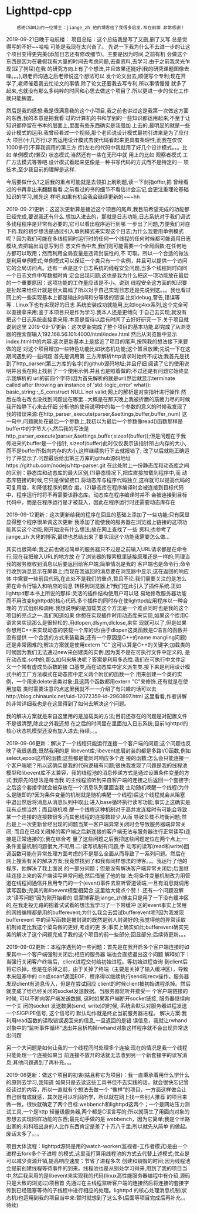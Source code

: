 # Lighttpd-cpp


        感谢CSDN上的一位博主：jiange_zh 他的博客给了我很多启发.写在前面 非常感谢！
2019-09-21日晚于电航楼：
项目总结：这个总结我是写了又删,删了又写.总是觉得写的不好~~哈哈 可能是我现在太兴奋了。
  先说一下我为什么不去进一步的让这个项目变得更完美(添加日志还有修改细节)。主要是因为时间,之前有机
会做这个东西是因为在暑假我有大量的时间去考虑问题,去查资料,去学习.由于之前我灵光乍现(踩了狗屎)在我
的研究方向上有了个想法,并且效果还挺好(我的研究课题图像去噪。。。),跟老师沟通之后老师说这个想法可以
发个论文出去,顺便写个专利;现在开学了,老师催着我去忙论文的事情,除了论文还要我去写专利.所以事情慢慢
就多了起来,也就没有那么多纯粹的时间和心思去做这个项目了.所以更进一步的优化工作就只能搁置。

  然后是我的感想:我是很满意我的这个小项目,我之前也讲过这是我第一次做这方面的东西,我的本意是把我看
过的计算机的书和学到的一些知识都运用起来;不至于让知识都停留在书本的层面上,里面有些东西确实是我强加
上去的,最明显的就是一些设计模式的运用.我曾经看过一个视频,那个老师说设计模式最初引进来是为了应付大
项目(十几万行)才去运用设计模式去使代码看起来更具有条理性,而我在仅仅1000多行(不算我调用的第三方
库)左右的代码中我就用了好几个设计模式。。。比如 单例模式(懒汉) 状态模式;当然还有一些在无形中就
用上的比如 观察者模式 工厂方法模式等等吧.设计模式看起来更像是一种书写代码的方式而不是特定的一
项技术;至少我目前的理解是这样.

  今后要做什么?之后我的重点可能就是去领扣上刷刷题,读一下剑指offer,把
曾经看过的书再拿出来翻翻看看.之前看过的书的细节不看估计会忘记;会更注重理论基础知识的学习,就先这
样吧.如果有机会我会继续更新的~~~hh

2019-09-21更新：这这次更新算是接近这个项目的尾声,我目前希望完成的功能都已经完成,要说我还有什么
想加入进去的，那就是日志功能;日志系统对于我们调试多线程程序是非常有必要的,它可以看出程序运行到哪
一步出了问题,方便我们对症下药.我的初步想法是通过引入单例模式来实现这个日志;为什么我要用单例模式
呢？因为我们可能在多线程同时运行时的任何一个线程的任何时候都可能调用日志模块,去把输出消息写到日
志文件当中去,我们则可能需要一个全局函数;在任何地方都可以取用；然而利用全局变量是违背封装性的,不
可取。所以一个合适的做法是利用单例模式;单例模式可以保证一个类只有一个实例，并且可以提供一个访问
它的全局访问点。还有一点是这个日志系统的线程安全问题,当多个线程同时向同一个日志文件中写数据时肯
定会出现问题;这也是我为什么把这一项功能放在最后的一个重要原因；这项功能的工作量应该是不小。说到
线程安全这方面的知识要是扯起来给估计就是很大篇幅了所以对于自己实现日志还是先说到这。。。我也看过
网上的一些实现基本上都是输出时间和分等级的错误.比如debug,警告,错误等等...Linux下也有实现好的日志
系统安装成功就能用,比如log4xx系列,这个完全可以直接拿来用;鉴于本项目只是作为学习.我本人还是更倾向
于自己去实现;就没有把这个日志系统直接拿来用.本意是留待以后有时间了去好好研究一下.关于项目就说到这里 
2019-09-17更新：这次更新完成了整个项目的基本功能.即完成了从浏览器的搜索窗输入192.168.56.101:4000/html/index.html
然后从浏览器中显示index.html中的内容.这次更新基本上是接近了项目的尾声,按照我的想法接下来要做的是
对这个项目增加一些特色功能比如状态机功能;这个暂且放置;先说一下在这期间遇到的一些问题:首先是调用第
三方库解析http请求时始终不成功;我首先是找到了http_parser(第三方库的名字)的github源码地址;并且仔细
阅读了它的使用说明并且我在网上找到了一个使用示例.并且也是照着做的;不过还是有问题它始终显示我解析的
url的前四个字符(因为首先解析的就是url)然后就显示terminate called after throwing an instance of 'std::logic_error' 
what(): basic_string::_S_construct NULL not valid;网上的解析是对空指针进行操作
然后左改右改也没找到问题出在哪里...大概是在那天晚上我被折磨的筋疲力尽的时候我开始静下心来去仔细
分析他的使用说明中的每一个参数的意义的时候我发现了我的错误来源:在http_parser_execute(parser,&settings,buffer,buffer_num)
这一句中,问题就处在最后一个参数上,我初以为最后一个参数像read()函数那样是buffer中的字节大小,然后我的写法是
http_parser_execute(parser,&settings,buffer,sizeof(buffer));但是问题在于我传进来的buffer是一个指针,
sizeof(buffer)此时仅仅表示该指针所占内存的大小,而不是buffer所指向内存的大小,这样继续执行下去就报错了;
改了以后就能正确运行了并显示了.问题最后给出第三方库的github源码地址https://github.com/nodejs/http-parser.git 
在此处附上一份静态库和动态库之间的区别：静态库和动态库的最大区别,(1)静态情况下,把库直接加载到程序中,而
动态库链接的时候,它只是保留接口,将动态库与程序代码独立,这样就可以提高代码的可复用度，和降低程序的耦合
度。(2)静态库在程序编译时会被连接到目标代码中，程序运行时将不再需要该静态库。动态库在程序编译时并不
会被连接到目标代码中，而是在程序运行是才被载入，因此在程序运行时还需要动态库存在
        
2019-09-12更新：这次更新给我的程序在回显的基础上添加了一些功能;只有回显显得整个程序很单调这次更新
我添加了能使我的服务器在浏览器上链接的这项功能其实这个功能;刚开始没有什么想法;故在网上查找了一些
资料;也参考了 jiange_zh 大佬的博客,最终也总结出来了要实现这个功能我需要怎么做...

其实也很简单;我之前也做过简单的服务器只不过是之前输入URL请求都是在命令行;现在我把输入URL的地方放
在了浏览器的搜索框里链接原理还是一样的;同理当我的服务器收到消息以后要返回给客户端;简单情况是我的
客户端也是命令行;命令行收到消息显示在屏幕上;而现在我返回的消息要在浏览器中显示;这在返回的响应体
中需要一些前段代码,在此处不是我们的重点,暂且不论.我们需要关注的是怎么把在命令行输入和响应的消息
转移到浏览器上?我们在此引入了插件系统.正如lighttpd那本书上所说的那样:灵活的插件结构使用户可以轻
易地修改服务器功能而不用改变lighttpd的核心代码.多个插件的同时存在使lighttpd应用程序以一种合理的
方式组织和调用.我想说明的是加载类这个方法是一个难点同时也是我的这个项目的亮点之一.我们知道如果
你想在实现插件时用动态库来实现,如果这个库用C语言来实现那么是很轻松的.用dlopen,dlsym,dlclose,来实
现就可以了,但是如果你想用C++来实现动态的装载一个库的话(由于dlopen这类函数是C语言的函数并没有提供
一个合适的方式来装载类;还有一个原因是C++的name mangling问题)还是非常困难的;解决方案就是使用extern "C"
这可以算是C++的关键字;加载类的时候因为我们无法通过new来创建类的实例,因为类不是在可执行文件中定义的,
是在动态库.so中的;那么如何来解决呢？答案是利用多态性.我们在可执行中文件定义一个带有虚成员函数的接
口基类,而在动态库中定义派生类.接下来是利用设计模式中的工厂方法模式在动态库中定义两个附加的函数一个
用来创建一个类的实例，一个用来delete该类对象;且这两个函数都用extern "C"来修饰.还有就是在使用加载
类时需要注意的点这里我就不一一介绍了有兴趣的话可以去http://blog.chinaunix.net/uid-12072359-id-2960897.html 这里看看,作者讲解的非常详细我也是在这里得到了如何去解决这个问题。

我的解决方案就是来自这里用的是加载类的方法;目前还存在的问题是对配置文件不是很清楚,除此之外我还想
在之后的时间里在里面加入日志系统;目前lighttpd的核心状态机模型还没有加入进去;待续。。。
　　


2019-09-06更新：解决了一个线程只能运行连接一个客户端的问题;这个问题也反映了我很愚蠢;既然我用的是
libevent库;libevent底层封装的都是多路I/O函数,例如select,epool这样的函数;这些都是能同时响应多个连
接的函数;怎么会只能连接一个客户端呢？所以这确实是我的代码逻辑有问题;很快我发现了问题是我的线程池
模型和libevent库不太兼容，我的线程池的消息传递方式是通过设置条件变量的方式;我原先的想法是每当我
的主线程监听到来自客户端的连接之后返回一个套接字;之后这个套接字就会被存放在一个消息队列里面当我
主动随机唤醒一个线程(为什么是随即的?因为条件变量的机制就是随机唤醒一个线程)后这个线程就会从阻塞
中退出然后将消息从消息队列中取出;进入base循环执行读写功能;事实上这确实是我有点想当然；而且随机唤
醒一个线程这种机制对于高并发连接时有可能会导致某一个连接的连接数很多;而其他线程的连接数较少,从而
导致负载不均衡问题;然后是上一次更新曾经出现的问题当某一客户端异常关闭时会导致服务器端异常关闭;
而且在已经关闭掉的客户端之后新连接的客户端无法与服务器进行正常读写(连接是正常连接的);我在综合考
量了这些问题之后我把这些问题定位在两个点上;一:条件变量机制问题很大,不可用.二:读写机制有问题,手
动写的读写(read和write)回调函数可能在异常处理方面考虑的不是那么全面从而导致了一系列问题。然后在
网上搜索有关的解决方案;我竟然找到了和我有同样想法的博客。。。我运行了他的程序，他解决了我上面说
的一部分问题；但是没有解决客户端异常关闭后;后面继续连接上来的客户端读写异常问题;然后借鉴了他的做
法;将条件变量机制改为用管道在线程间通信并且用专门的一个(event)事件去监听管道读端,一旦有消息就调用
读写函数;完美的和libevent模型相契合;这里给大佬点个赞！.还有一个问题没解决“读写问题”因为刚开始看的
启蒙博客是jiange_zh博主只是用了一下没有缓冲区的,在我走投无路的抱着试试看的想法我学习了一下带缓冲
区的event事实上常用的网络编程都是用的bufferevent;为什么我会去尝试bufferevent呢?因为我发现bufferevent
中的读写函数是被封装的既然是别人封装好的;我觉得他的异常读取机制肯定比我这个菜鸟做的更好,考虑的更
多;事实上确实如此;bufferevent确实完美的解决了这个问题完成了我的这个项目的前一些部分;回显部分;后续待更新。。。


2019-09-02更新：本程序遇到的一些问题：首先是在我开启多个客户端连接时如果其中一个客户端强制关闭后;相应的服务器
端也会直接退出这个问题 解释如下：当强行关闭客户终端后，client进程交付给初始进程。等初始进程查询
到client后将它杀掉。但是在杀掉之前，由于关掉了终端（主要是关掉了输入缓冲区），导致本来阻塞中的
cin或scanf返回EOF，程序得以继续执行send和recv操作。服务器发现client有消息传入，但是在尝试回应
client的时候client被初始进程杀掉。然后就变成了给已经关闭的socket发送数据。当服务器监听并接受一
个客户端链接的时候, 可以不断向客户端发送数据, 这时如果客户端断开socket链接, 服务器继续向一个关
闭的socket 发送数据(send, write)的时候, 系统会默认对服务器进程发送一个SIGPIPE信号, 这个信号的
默认动作就是终止当前服务器进程。  解决方案:我利用read函数的读取错误返回来的信息,一旦返回的是错
误信息，我就让rwhand对象中的“监听事件循环”退出并且析构掉rwhand对象这样程序就不会出现异常退出问题

 另一个大问题是如何让我的一个线程同时处理多个连接;现在的情况是我一个线程只能处理一个连接如果当
前连接不放开的话就无法收到另一个新套接字的读写消息;其他问题遇到了再补充。。。


   2019-08更新：做这个项目的初衷(姑且称它为项目)：我一直秉承着用什么学什么的原则去学习,我知道
如果只是去读这些工具书但不去实践的话，就会很快忘记曾经读过的内容，所以一直就有个想法去做一个
“像样”的项目，一方面这样做会让自己很有成就感，其次是可以巩固所学，所以就在网上找一些别人推荐
的项目来做一做，很快就确定了两个目标:webbench和lighttpd这两个；一个是网站压力测试工具,一个是http
轻量级服务器,两个都是C语言写的;所以就萌生了用面向对象的思想去实现同样功能的东西;最先动手做的是
webbench，因为它简单;我是个半路出家的;和科班出身的人比作东西肯定是差了十万八千里;所以就先从简单
的做起。废话太多了。。。


    
   项目大体流程：lighttpd源码是用的watch-worker(监视者-工作者模式)是由一个进程去fork多个子进程
的模式,这里我打算用线程池的方式去代替上述模式;优点是可以减少资源开销,提高响应速度；节省了进程多次
创建和销毁的时间;因为线程池会提前创建线程等待事件的到来。线程池也是从别处学习得来,用到了我的项目当
中,然后我采用的是libevent来实现我的代码(linux高性能服务器编程中有介绍,源码只是大致的浏览过)项目首
先通过在主线程监听客户端的连接然后将连接的套接字传到已经阻塞等待的子线程中进行相应的处理。lighttpd
的核心处理消息机制(状态机)也运用到我的项目当中来:暂时就想到了这么多(后面等项目完成后再补充。。待续)
